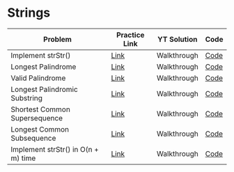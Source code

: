 # Strings

| Problem                             | Practice Link                                                        | YT Solution | Code                                                                                   |
| ----------------------------------- | -------------------------------------------------------------------- | ----------- | -------------------------------------------------------------------------------------- |
| Implement strStr()                  | [Link](https://leetcode.com/problems/implement-strstr/)              | Walkthrough | [Code](https://github.com/dev-jesse/interviews/blob/main/strings/implement-str-str.py) |
| Longest Palindrome                  | [Link](https://leetcode.com/problems/longest-palindrome/)            | Walkthrough | [Code](https://rotf.lol/58vxwj8k)                                                      |
| Valid Palindrome                    | [Link](https://leetcode.com/problems/valid-palindrome/)              | Walkthrough | [Code](https://tinyurl.com/2aohfk53)                                                   |
| Longest Palindromic Substring       | [Link](https://leetcode.com/problems/longest-palindromic-substring/) | Walkthrough | [Code](https://github.com/dev-jesse/interviews/blob/main/strings/longest-palindromic-substring.py)                                                                               |
| Shortest Common Supersequence       | [Link](https://leetcode.com/problems/shortest-common-supersequence/) | Walkthrough | [Code](https://tinyurl.com/23wezwha)                                                   |
| Longest Common Subsequence          | [Link](https://leetcode.com/problems/longest-common-subsequence/)    | Walkthrough | [Code](https://tinyurl.com/2a5486aj)                                                   |
| Implement strStr() in O(n + m) time | [Link](https://leetcode.com/problems/find-and-replace-in-string/)    | Walkthrough | [Code](https://github.com/dev-jesse/interviews/blob/main/strings/rabin-karp.py)                                                  